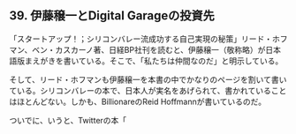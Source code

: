 ## 39. 伊藤穣一とDigital Garageの投資先

「スタートアップ！；シリコンバレー流成功する自己実現の秘策」リード・ホフマン、ベン・カスカーノ著、日経BP社刊を読むと、伊藤穣一（敬称略）が日本語版まえがきを書いている。そこで、「私たちは仲間なのだ」と明示している。

そして、リード・ホフマンも伊藤穣一を本書の中でかなりのページを割いて書いている。シリコンバレーの本で、日本人が実名をあげられて、書かれていることはほとんどない。しかも、BillionareのReid Hoffmannが書いているのだ。

ついでに、いうと、Twitterの本「
